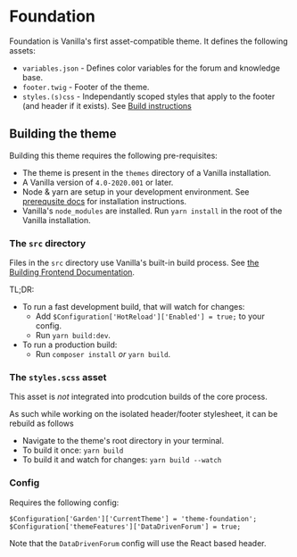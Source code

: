 # Foundation

Foundation is Vanilla's first asset-compatible theme. It defines the following assets:

- `variables.json` - Defines color variables for the forum and knowledge base.
- `footer.twig` - Footer of the theme.
- `styles.(s)css` - Independantly scoped styles that apply to the footer (and header if it exists). See [Build instructions](#building-the-theme)

## Building the theme 

Building this theme requires the following pre-requisites:

- The theme is present in the `themes` directory of a Vanilla installation.
- A Vanilla version of `4.0-2020.001` or later.
- Node & yarn are setup in your development environment. See [prerequsite docs](https://docs.vanillaforums.com/developer/tools/building-frontend/#prerequisites) for installation instructions.
- Vanilla's `node_modules` are installed. Run `yarn install` in the root of the Vanilla installation.

### The `src` directory

Files in the `src` directory use Vanilla's built-in build process. See [the Building Frontend Documentation](https://docs.vanillaforums.com/developer/tools/building-frontend/).

TL;DR:

- To run a fast development build, that will watch for changes:
  - Add `$Configuration['HotReload']['Enabled'] = true;` to your config.
  - Run `yarn build:dev`.
- To run a production build:
  - Run `composer install` _or_ `yarn build`.

### The `styles.scss` asset

This asset is _not_ integrated into prodcution builds of the core process.

As such while working on the isolated header/footer stylesheet, it can be rebuild as follows

- Navigate to the theme's root directory in your terminal. 
- To build it once: `yarn build`
- To build it and watch for changes: `yarn build --watch`

### Config
Requires the following config:

`$Configuration['Garden']['CurrentTheme'] = 'theme-foundation';`
`$Configuration['themeFeatures']['DataDrivenForum'] = true;`

Note that the `DataDrivenForum` config will use the React based header. 
